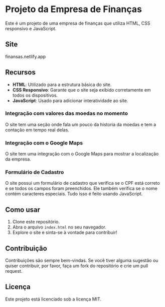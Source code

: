 # Projeto da Empresa de Finanças

Este é um projeto de uma empresa de finanças que utiliza HTML, CSS responsivo e JavaScript.

## Site

finansas.netlify.app

## Recursos

- **HTML**: Utilizado para a estrutura básica do site.
- **CSS Responsivo**: Garante que o site seja exibido corretamente em todos os dispositivos.
- **JavaScript**: Usado para adicionar interatividade ao site.

### Integração com valores das moedas no momento

O site tem uma seção onde fala um pouco da historia da moedas e tem a contação em tempo real delas.

### Integração com o Google Maps

O site tem uma integração com o Google Maps para mostrar a localização da empresa.

### Formulário de Cadastro

O site possui um formulário de cadastro que verifica se o CPF está correto e se todos os campos foram preenchidos. Ele também verifica se o nome contém caracteres especiais. Tudo isso é feito usando JavaScript.

## Como usar

1. Clone este repositório.
2. Abra o arquivo `index.html` no seu navegador.
3. Explore o site e sinta-se à vontade para contribuir!

## Contribuição

Contribuições são sempre bem-vindas. Se você tiver alguma sugestão ou quiser contribuir, por favor, faça um fork do repositório e crie um pull request.

## Licença

Este projeto está licenciado sob a licença MIT.
